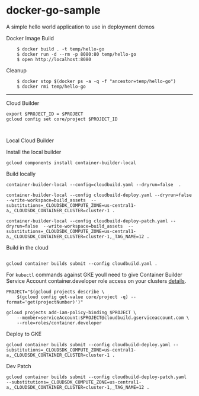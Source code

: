 # docker-go-sample


A simple hello world application to use in deployment demos


Docker Image Build

```
    $ docker build . -t temp/hello-go
    $ docker run -d --rm -p 8080:80 temp/hello-go
    $ open http://localhost:8080

```


Cleanup

```
    $ docker stop $(docker ps -a -q -f "ancestor=temp/hello-go")
    $ docker rmi temp/hello-go
```

---
Cloud Builder

```
export $PROJECT_ID = $PROJECT
gcloud config set core/project $PROJECT_ID



```


Local Cloud Builder

Install the local builder
```
gcloud components install container-builder-local
```

Build locally
```
container-builder-local --config=cloudbuild.yaml --dryrun=false  .

container-builder-local --config cloudbuild-deploy.yaml --dryrun=false  --write-workspace=build_assets  --substitutions=_CLOUDSDK_COMPUTE_ZONE=us-central1-a,_CLOUDSDK_CONTAINER_CLUSTER=cluster-1 .

container-builder-local --config cloudbuild-deploy-patch.yaml --dryrun=false  --write-workspace=build_assets  --substitutions=_CLOUDSDK_COMPUTE_ZONE=us-central1-a,_CLOUDSDK_CONTAINER_CLUSTER=cluster-1,_TAG_NAME=12 .
```



Build in the cloud

```

gcloud container builds submit --config cloudbuild.yaml .

```

For `kubectl` commands against GKE youll need to give Container Builder Service Account container.developer role access on your clusters [details](https://github.com/GoogleCloudPlatform/cloud-builders/tree/master/kubectl).

```
PROJECT="$(gcloud projects describe \
    $(gcloud config get-value core/project -q) --format='get(projectNumber)')"

gcloud projects add-iam-policy-binding $PROJECT \
    --member=serviceAccount:$PROJECT@cloudbuild.gserviceaccount.com \
    --role=roles/container.developer

```


Deploy to GKE

```
gcloud container builds submit --config cloudbuild-deploy.yaml --substitutions=_CLOUDSDK_COMPUTE_ZONE=us-central1-a,_CLOUDSDK_CONTAINER_CLUSTER=cluster-1 .

```

Dev Patch

```
gcloud container builds submit --config cloudbuild-deploy-patch.yaml  --substitutions=_CLOUDSDK_COMPUTE_ZONE=us-central1-a,_CLOUDSDK_CONTAINER_CLUSTER=cluster-1,_TAG_NAME=12 .
```
